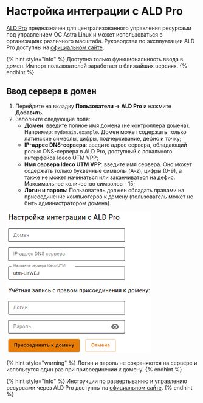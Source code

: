 # Настройка интеграции с ALD Pro

[ALD Pro](https://www.aldpro.ru/) предназначен для централизованного управления ресурсами под управлением ОС Astra Linux и может использоваться в организациях различного масштаба. Руководства по эксплуатации ALD Pro доступны на [официальном сайте](https://www.aldpro.ru/docs/).

{% hint style="info" %}
Доступна только функциональность ввода в домен. Импорт пользователей заработает в ближайших версиях.
{% endhint %}

## Ввод сервера в домен

1. Перейдите на вкладку **Пользователи -> ALD Pro** и нажмите **Добавить**.
2. Заполните следующие поля:
   * **Домен**: введите полное имя домена (не контроллера домена). Например: `mydomain.example`. Домен может содержать только латинские символы, цифры, подчеркивание, дефис и точку;
   * **IP-адрес DNS-сервера**: введите адрес сервера, обладающий ролью DNS-сервера в ALD Pro, доступный с локального интерфейса Ideco UTM VPP;
   * **Имя сервера Ideco UTM VPP**: введите имя сервера. Оно может содержать только буквенные символы (A-z), цифры (0-9), а также не может начинаться или заканчиваться на дефис. Максимальное количество символов - 15;
   * **Логин и пароль**: Пользователь должен обладать правами на присоединение компьютеров к домену (пользователь может не быть администратором домена).

![](../../.gitbook/assets/users1.png)

{% hint style="warning" %}
Логин и пароль не сохраняются на сервере и использутся один раз при присоединении к домену.
{% endhint %}

{% hint style="info" %}
Инструкции по развертыванию и управлению ресурсами через ALD Pro доступны на [официальном сайте](https://www.aldpro.ru/docs/).
{% endhint %}
